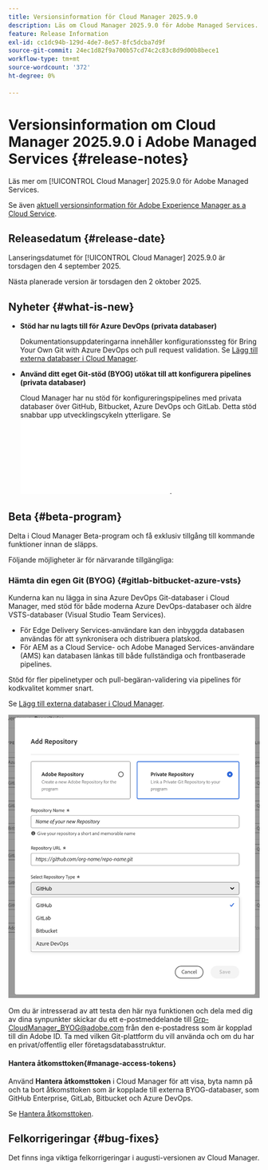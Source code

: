 ```yaml
---
title: Versionsinformation för Cloud Manager 2025.9.0
description: Läs om Cloud Manager 2025.9.0 för Adobe Managed Services.
feature: Release Information
exl-id: cc1dc94b-129d-4de7-8e57-8fc5dcba7d9f
source-git-commit: 24ec1d82f9a700b57cd74c2c83c8d9d00b8bece1
workflow-type: tm+mt
source-wordcount: '372'
ht-degree: 0%

---
```


# Versionsinformation om Cloud Manager 2025.9.0 i Adobe Managed Services {#release-notes}

<!-- RELEASE WIKI  https://wiki.corp.adobe.com/display/DMSArchitecture/Cloud+Manager+2025.04.0+Release -->

Läs mer om [!UICONTROL Cloud Manager] 2025.9.0 för Adobe Managed Services.

Se även [aktuell versionsinformation för Adobe Experience Manager as a Cloud Service](https://experienceleague.adobe.com/en/docs/experience-manager-cloud-service/content/release-notes/home).

## Releasedatum {#release-date}

Lanseringsdatumet för [!UICONTROL Cloud Manager] 2025.9.0 är torsdagen den 4 september 2025.

<!-- There are no significant new features or bug fixes in the May Cloud Manager release. -->

Nästa planerade version är torsdagen den 2 oktober 2025.

<!-- SAVE FOR FUTURE POSSIBLE USE There are no significant new features or bug fixes in the May Cloud Manager release. -->


## Nyheter {#what-is-new}

* **Stöd har nu lagts till för Azure DevOps (privata databaser)**

  Dokumentationsuppdateringarna innehåller konfigurationssteg för Bring Your Own Git with Azure DevOps och pull request validation. Se [Lägg till externa databaser i Cloud Manager](/help/managing-code/external-repositories.md).

* **Använd ditt eget Git-stöd (BYOG) utökat till att konfigurera pipelines (privata databaser)**

  Cloud Manager har nu stöd för konfigureringspipelines med privata databaser över GitHub, Bitbucket, Azure DevOps och GitLab. Detta stöd snabbar upp utvecklingscykeln ytterligare. Se ![Pull Request Checks for Private Repositories](/help/managing-code/github-check-config.md).

## Beta {#beta-program}

Delta i Cloud Manager Beta-program och få exklusiv tillgång till kommande funktioner innan de släpps.

Följande möjligheter är för närvarande tillgängliga:


### Hämta din egen Git (BYOG) {#gitlab-bitbucket-azure-vsts}

<!-- BOTH CS & AMS -->

Kunderna kan nu lägga in sina Azure DevOps Git-databaser i Cloud Manager, med stöd för både moderna Azure DevOps-databaser och äldre VSTS-databaser (Visual Studio Team Services).

* För Edge Delivery Services-användare kan den inbyggda databasen användas för att synkronisera och distribuera platskod.
* För AEM as a Cloud Service- och Adobe Managed Services-användare (AMS) kan databasen länkas till både fullständiga och frontbaserade pipelines.

Stöd för fler pipelinetyper och pull-begäran-validering via pipelines för kodkvalitet kommer snart.

Se [Lägg till externa databaser i Cloud Manager](/help/managing-code/external-repositories.md).

![Dialogrutan Lägg till databas](/help/release-notes/assets/azure-repo.png)

Om du är intresserad av att testa den här nya funktionen och dela med dig av dina synpunkter skickar du ett e-postmeddelande till [Grp-CloudManager_BYOG@adobe.com](mailto:grp-cloudmanager_byog@adobe.com) från den e-postadress som är kopplad till din Adobe ID. Ta med vilken Git-plattform du vill använda och om du har en privat/offentlig eller företagsdatabasstruktur.

#### Hantera åtkomsttoken{#manage-access-tokens}

Använd **Hantera åtkomsttoken** i Cloud Manager för att visa, byta namn på och ta bort åtkomsttoken som är kopplade till externa BYOG-databaser, som GitHub Enterprise, GitLab, Bitbucket och Azure DevOps.

Se [Hantera åtkomsttoken](/help/managing-code/manage-access-tokens.md).

<!-- If you are interested in testing this new feature and sharing your feedback, send an email to [Grp-CloudManager_BYOG@adobe.com](mailto:grp-cloudmanager_byog@adobe.com) from your email address associated with your Adobe ID. -->

## Felkorrigeringar {#bug-fixes}

Det finns inga viktiga felkorrigeringar i augusti-versionen av Cloud Manager.

<!--
Known Issues {#known-issues}

* A -->
